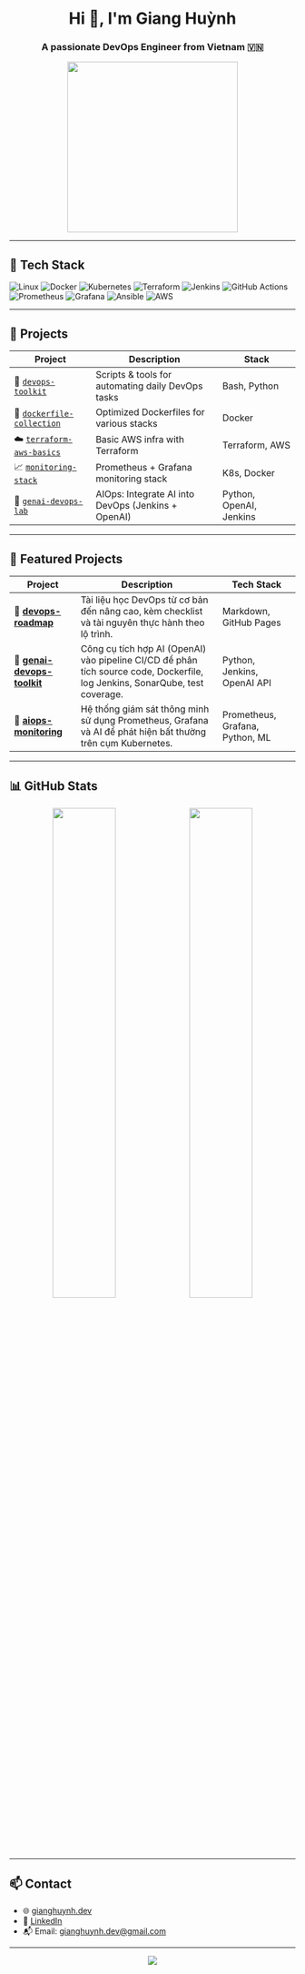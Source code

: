 <h1 align="center">Hi 👋, I'm Giang Huỳnh</h1>
<h3 align="center">A passionate DevOps Engineer from Vietnam 🇻🇳</h3>

<p align="center">
  <img src="https://media.giphy.com/media/qgQUggAC3Pfv687qPC/giphy.gif" width="300" />
</p>

---

## 🧰 Tech Stack

![Linux](https://img.shields.io/badge/Linux-FCC624?style=for-the-badge&logo=linux&logoColor=black)
![Docker](https://img.shields.io/badge/Docker-2496ED?style=for-the-badge&logo=docker&logoColor=white)
![Kubernetes](https://img.shields.io/badge/Kubernetes-326CE5?style=for-the-badge&logo=kubernetes&logoColor=white)
![Terraform](https://img.shields.io/badge/Terraform-7B42BC?style=for-the-badge&logo=terraform&logoColor=white)
![Jenkins](https://img.shields.io/badge/Jenkins-D24939?style=for-the-badge&logo=jenkins&logoColor=white)
![GitHub Actions](https://img.shields.io/badge/GitHub_Actions-2088FF?style=for-the-badge&logo=github-actions&logoColor=white)
![Prometheus](https://img.shields.io/badge/Prometheus-E6522C?style=for-the-badge&logo=prometheus&logoColor=white)
![Grafana](https://img.shields.io/badge/Grafana-F46800?style=for-the-badge&logo=grafana&logoColor=white)
![Ansible](https://img.shields.io/badge/Ansible-EE0000?style=for-the-badge&logo=ansible&logoColor=white)
![AWS](https://img.shields.io/badge/AWS-232F3E?style=for-the-badge&logo=amazonaws&logoColor=white)

---

## 🚀 Projects

| Project | Description | Stack |
|--------|-------------|-------|
| 🔧 [`devops-toolkit`](https://github.com/gianghuynh/devops-toolkit) | Scripts & tools for automating daily DevOps tasks | Bash, Python |
| 🐳 [`dockerfile-collection`](https://github.com/gianghuynh/dockerfile-collection) | Optimized Dockerfiles for various stacks | Docker |
| ☁️ [`terraform-aws-basics`](https://github.com/gianghuynh/terraform-aws-basics) | Basic AWS infra with Terraform | Terraform, AWS |
| 📈 [`monitoring-stack`](https://github.com/gianghuynh/monitoring-stack) | Prometheus + Grafana monitoring stack | K8s, Docker |
| 🤖 [`genai-devops-lab`](https://github.com/gianghuynh/genai-devops-lab) | AIOps: Integrate AI into DevOps (Jenkins + OpenAI) | Python, OpenAI, Jenkins |

---
## 🚀 Featured Projects

| Project | Description | Tech Stack |
|--------|-------------|------------|
| 📘 [**devops-roadmap**](https://github.com/gianghuynh/devops-roadmap) | Tài liệu học DevOps từ cơ bản đến nâng cao, kèm checklist và tài nguyên thực hành theo lộ trình. | Markdown, GitHub Pages |
| 🤖 [**genai-devops-toolkit**](https://github.com/gianghuynh/genai-devops-toolkit) | Công cụ tích hợp AI (OpenAI) vào pipeline CI/CD để phân tích source code, Dockerfile, log Jenkins, SonarQube, test coverage. | Python, Jenkins, OpenAI API |
| 📡 [**aiops-monitoring**](https://github.com/gianghuynh/aiops-monitoring) | Hệ thống giám sát thông minh sử dụng Prometheus, Grafana và AI để phát hiện bất thường trên cụm Kubernetes. | Prometheus, Grafana, Python, ML |

---

## 📊 GitHub Stats

<p align="center">
  <img src="https://github-readme-stats.vercel.app/api?username=gianghuynh&show_icons=true&theme=tokyonight" width="47%" />
  <img src="https://github-readme-streak-stats.herokuapp.com/?user=gianghuynh&theme=tokyonight" width="47%" />
</p>

---

## 📫 Contact

- 🌐 [gianghuynh.dev](https://your-portfolio-link.com)
- 💼 [LinkedIn](https://linkedin.com/in/gianghuynh)
- 📬 Email: gianghuynh.dev@gmail.com

---

<p align="center">
  <img src="https://capsule-render.vercel.app/api?type=waving&color=gradient&height=100&section=footer"/>
</p>
